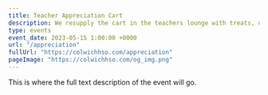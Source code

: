 ```yaml
---
title: Teacher Appreciation Cart
description: We resupply the cart in the teachers lounge with treats, drinks, supplies and more.
type: events
event_date: 2023-05-15 1:00:00 +0000
url: "/appreciation"
fullUrl: "https://colwichhso.com/appreciation"
pageImage: "https://colwichhso.com/og_img.png"
---
```

This is where the full text description of the event will go.